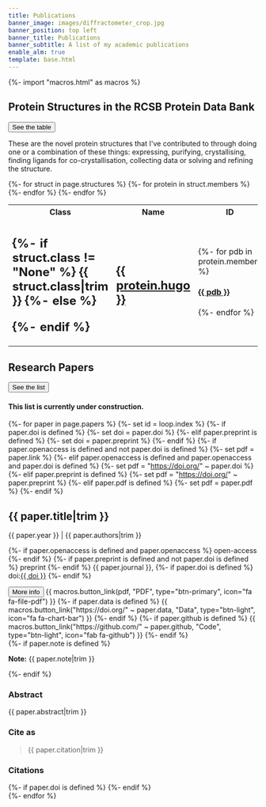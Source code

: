 ```yaml
---
title: Publications
banner_image: images/diffractometer_crop.jpg
banner_position: top left
banner_title: Publications
banner_subtitle: A list of my academic publications
enable_alm: true
template: base.html
---
```


{%- import "macros.html" as macros %}

<h2 class="mb-4">
Protein Structures in the RCSB Protein Data Bank
</h2>
<button class="btn btn-secondary btn-sm me-1 mb-2" type="button"
      data-bs-toggle="collapse" data-bs-target="#collapse-99"
      aria-expanded="false" aria-controls="collapse-99">
    See the table <i class="fa fa-chevron-circle-down ms-1" aria-hidden="true"></i>
</button>
<div id="collapse-99" class="collapse mt-2 overflow-hidden">
<p> These are the novel protein structures that I've contributed to through doing one or a combination of these things: expressing, purifying, crystallising, finding ligands for co-crystallisation, collecting data or solving and refining the structure.
</p>
 
 <table>
 <tr>
    <th>Class</th>
    <th>Name</th>
    <th>ID</th>
    <th>Name</th>
    <th>ID</th>
    <th>Name</th>
    <th>ID</th>
    <th>Name</th>
    <th>ID</th>
  </tr>
{%- for struct in page.structures %}
<tr>
  <td>
  <h2 class="fs-4 mb-1">
  {%- if struct.class != "None" %}
    {{ struct.class|trim }}
  {%- else %}
  <p></p>
  {%- endif %}
  </h2>
  </td>
  {%- for protein in struct.members %}
  <td>
   <h2 class="fs-6 mb-1">
    <a target="_blank" href="https://pubchem.ncbi.nlm.nih.gov/gene/{{ protein.hugo }}">{{ protein.hugo }}</a>
  </h2>
  </td>
   <td>
  {%- for pdb in protein.members %}
   <h4 class="fs-6 mb-1 pr-5">
    <a target="_blank" href="https://www.rcsb.org/structure/{{ pdb }}">{{ pdb }}</a>
  </h4>
  {%- endfor %}
  </td>
  {%- endfor %}
  </td>
</tr>
{%- endfor %}
</table>
</div>

<h2 class="mb-4">
Research Papers
</h2>
<button class="btn btn-secondary btn-sm me-1 mb-2" type="button"
      data-bs-toggle="collapse" data-bs-target="#collapse-98"
      aria-expanded="false" aria-controls="collapse-98">
    See the list <i class="fa fa-chevron-circle-down ms-1" aria-hidden="true"></i>
</button>
<div id="collapse-98" class="collapse mt-2 overflow-hidden">

<h4> This list is currently under construction. 
</h4>

{%- for paper in page.papers %}
  {%- set id = loop.index %}
  {%- if paper.doi is defined %}
    {%- set doi = paper.doi %}
  {%- elif paper.preprint is defined %}
    {%- set doi = paper.preprint %}
  {%- endif %}
  {%- if paper.openaccess is defined and not paper.doi is defined %}
    {%- set pdf = paper.link %}
  {%- elif paper.openaccess is defined and paper.openaccess and paper.doi is defined %}
    {%- set pdf = "https://doi.org/" ~ paper.doi %}
  {%- elif paper.preprint is defined %}
    {%- set pdf = "https://doi.org/" ~ paper.preprint %}
  {%- elif paper.pdf is defined %}
    {%- set pdf = paper.pdf %}
  {%- endif %}
<div class="mb-5">
  <h2 class="fs-4 mb-1">
    {{ paper.title|trim }}
  </h2>
  <p class="mb-1">
    <span class="text-muted">{{ paper.year }}</span>
    |
    {{ paper.authors|trim }}
  </p>
  <p class="text-muted fs-6">
    {%- if paper.openaccess is defined and paper.openaccess %}
      <span class="badge bg-success fw-normal me-1">
        <i class="ai ai-open-access me-1" aria-hidden="true"></i>
        open-access
      </span>
    {%- endif %}
    {%- if paper.preprint is defined and not paper.doi is defined %}
      <span class="badge bg-warning text-dark fw-normal me-1">
        preprint
      </span>
    {%- endif %}
    {{ paper.journal }},
    {%- if paper.doi is defined %}
      doi:<a target="_blank" href="https://doi.org/{{ doi }}">{{ doi }}</a>
    {%- endif %}
  </p>
  <button class="btn btn-secondary btn-sm me-1 mb-2" type="button"
      data-bs-toggle="collapse" data-bs-target="#collapse-{{ id }}"
      aria-expanded="false" aria-controls="collapse-{{ id }}">
    More info <i class="fa fa-chevron-circle-down ms-1" aria-hidden="true"></i>
  </button>
  {{ macros.button_link(pdf, "PDF", type="btn-primary", icon="fa fa-file-pdf") }}
  {%- if paper.data is defined %}
    {{ macros.button_link("https://doi.org/" ~ paper.data, "Data", type="btn-light", icon="fa fa-chart-bar") }}
  {%- endif %}
  {%- if paper.github is defined %}
    {{ macros.button_link("https://github.com/" ~ paper.github, "Code", type="btn-light", icon="fab fa-github") }}
  {%- endif %}
  <div id="collapse-{{ id }}" class="collapse paper-info mt-2 overflow-hidden">
    {%- if paper.note is defined %}
      <div class="callout callout-note mb-4">
        <p><strong>Note:</strong> {{ paper.note|trim }}</p>
      </div>
    {%- endif %}
    <h3 class="fs-4">Abstract</h3>
    <p>{{ paper.abstract|trim }}</p>
    <h3 class="fs-4">Cite as</h3>
    <blockquote class="mb-4">{{ paper.citation|trim }}</blockquote>
    <h3 class="fs-4 mb-4">Citations</h3>
    {%- if paper.doi is defined %}
    <span class="__dimensions_badge_embed__" data-doi="{{ doi }}"></span>
    {%- endif %}
  </div>
</div>
{%- endfor %}
</div>
